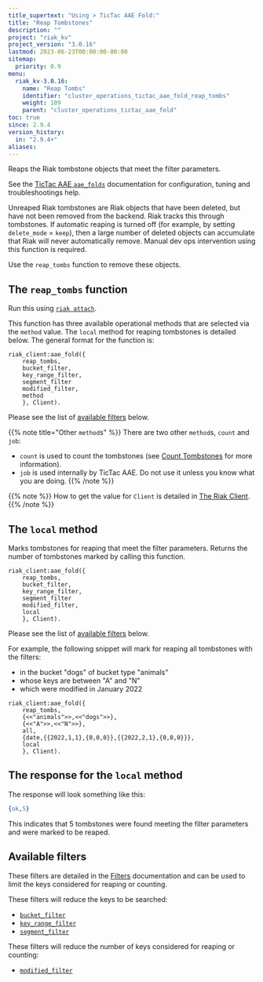 ```yaml
---
title_supertext: "Using > TicTac AAE Fold:"
title: "Reap Tombstones"
description: ""
project: "riak_kv"
project_version: "3.0.16"
lastmod: 2023-06-23T00:00:00-00:00
sitemap:
  priority: 0.9
menu:
  riak_kv-3.0.16:
    name: "Reap Tombs"
    identifier: "cluster_operations_tictac_aae_fold_reap_tombs"
    weight: 109
    parent: "cluster_operations_tictac_aae_fold"
toc: true
since: 2.9.4
version_history:
  in: "2.9.4+"
aliases:
---
```

[code riak_kv_vnode]: https://github.com/basho/riak_kv/blob/develop-3.0/src/riak_kv_vnode.erl
[riak attach]: ../../../admin/riak-cli/#attach
[config reference]: ../../../configuring/reference/#tictac-active-anti-entropy
[config tictacaae]: ../../../configuring/active-anti-entropy/tictac-aae
[tictacaae folds-overview]: ../
[tictacaae system]: ../../tictac-active-anti-entropy
[tictacaae client]: ../../tictac-aae-fold#the-riak-client
[tictacaae find-keys]: ../../tictac-aae-fold/find-keys
[tictacaae find-tombs]: ../../tictac-aae-fold/find-tombs
[tictacaae list-buckets]: ../../tictac-aae-fold/list-buckets
[tictacaae object-stats]: ../../tictac-aae-fold/object-stats
[tictacaae reap-tombs]: ../../tictac-aae-fold/reap-tombs
[filters]: ../../tictac-aae-fold/filters
[filter-by bucket]: ../../tictac-aae-fold/filters#filter-by-bucket-name
[filter-by key-range]: ../../tictac-aae-fold/filters#filter-by-key-range
[filter-by segment]: ../../tictac-aae-fold/filters#filter-by-segment
[filter-by modified]: ../../tictac-aae-fold/filters#filter-by-date-modified
[filter-by sibling-count]: ../../tictac-aae-fold/find-keys/#the-sibling-count-filter
[filter-by object-size]: ../../tictac-aae-fold/find-keys/#the-object-size-filter

Reaps the Riak tombstone objects that meet the filter parameters.

See the [TicTac AAE `aae_folds`][tictacaae folds-overview] documentation for configuration, tuning and troubleshootings help.

Unreaped Riak tombstones are Riak objects that have been deleted, but have not been removed from the backend. Riak tracks this through tombstones. If automatic reaping is turned off (for example, by setting `delete_mode` = `keep`), then a large number of deleted objects can accumulate that Riak will never automatically remove. Manual dev ops intervention using this function is required.

Use the `reap_tombs` function to remove these objects.

## The `reap_tombs` function

Run this using [`riak attach`][riak attach].

This function has three available operational methods that are selected via the `method` value. The `local` method for reaping tombstones is detailed below. The general format for the function is:

```riakattach
riak_client:aae_fold({
    reap_tombs,
    bucket_filter,
    key_range_filter,
    segment_filter
    modified_filter,
    method
    }, Client).
```

Please see the list of [available filters](#available-filters) below.

{{% note title="Other `method`s" %}}
There are two other `method`s, `count` and `job`:

- `count` is used to count the tombstones (see [Count Tombstones](../../tictac-aae-fold/count-tombs) for more information).
- `job` is used internally by TicTac AAE. Do not use it unless you know what you are doing.
{{% /note %}}

{{% note %}}
How to get the value for `Client` is detailed in [The Riak Client](../../tictac-aae-fold#the-riak-client).
{{% /note %}}

## The `local` method

Marks tombstones for reaping that meet the filter parameters. Returns the number of tombstones marked by calling this function.

```riakattach
riak_client:aae_fold({
    reap_tombs,
    bucket_filter,
    key_range_filter,
    segment_filter
    modified_filter,
    local
    }, Client).
```

Please see the list of [available filters](#available-filters) below.

For example, the following snippet will mark for reaping all tombstones with the filters:

- in the bucket "dogs" of bucket type "animals"
- whose keys are between "A" and "N"
- which were modified in January 2022

```riakattach
riak_client:aae_fold({
    reap_tombs,
    {<<"animals">>,<<"dogs">>},
    {<<"A">>,<<"N">>},
    all,
    {date,{{2022,1,1},{0,0,0}},{{2022,2,1},{0,0,0}}},
    local
    }, Client).
```

## The response for the `local` method

The response will look something like this:

```erlang
{ok,5}
```

This indicates that 5 tombstones were found meeting the filter parameters and were marked to be reaped.

## Available filters

These filters are detailed in the [Filters][filters] documentation and can be used to limit the keys considered for reaping or counting.

These filters will reduce the keys to be searched:

- [`bucket_filter`][filter-by bucket]
- [`key_range_filter`][filter-by key-range]
- [`segment_filter`][filter-by segment]

These filters will reduce the number of keys considered for reaping or counting:

- [`modified_filter`][filter-by modified]
